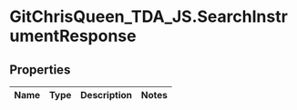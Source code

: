 # GitChrisQueen_TDA_JS.SearchInstrumentResponse

## Properties
Name | Type | Description | Notes
------------ | ------------- | ------------- | -------------
